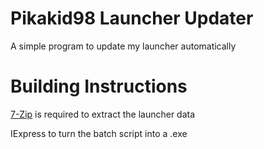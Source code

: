 # Pikakid98 Launcher Updater
A simple program to update my launcher automatically

<h1>Building Instructions</h1>

[7-Zip](https://www.7-zip.org/)
is required to extract the launcher data

IExpress to turn the batch script into a .exe
